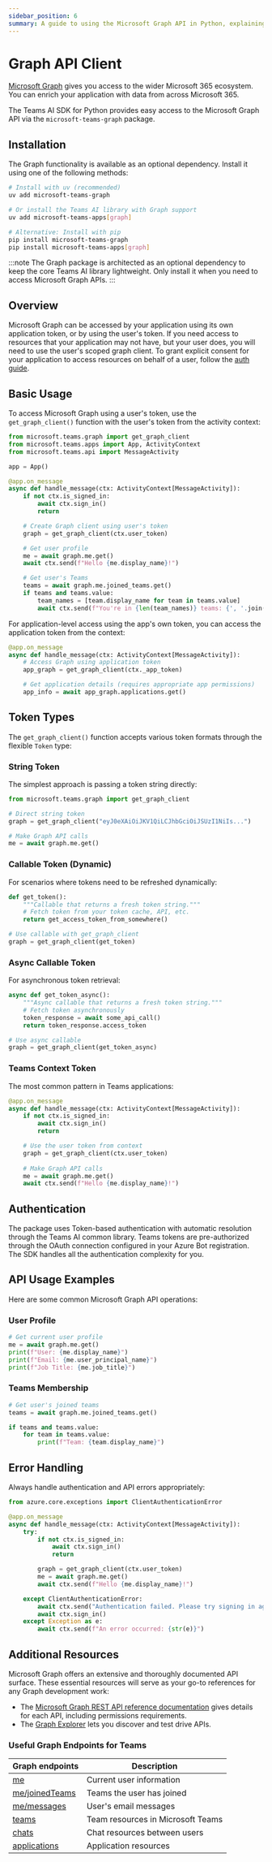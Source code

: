 ```yaml
---
sidebar_position: 6
summary: A guide to using the Microsoft Graph API in Python, explaining the methods for accessing Microsoft 365 data using application or user tokens, with sample code for retrieving user details and integrating Graph API within message handlers.
---
```


# Graph API Client

[Microsoft Graph](https://docs.microsoft.com/en-us/graph/overview) gives you access to the wider Microsoft 365 ecosystem. You can enrich your application with data from across Microsoft 365.

The Teams AI SDK for Python provides easy access to the Microsoft Graph API via the `microsoft-teams-graph` package.

## Installation

The Graph functionality is available as an optional dependency. Install it using one of the following methods:

```bash
# Install with uv (recommended)
uv add microsoft-teams-graph

# Or install the Teams AI library with Graph support
uv add microsoft-teams-apps[graph]

# Alternative: Install with pip
pip install microsoft-teams-graph
pip install microsoft-teams-apps[graph]
```

:::note
The Graph package is architected as an optional dependency to keep the core Teams AI library lightweight. Only install it when you need to access Microsoft Graph APIs.
:::

## Overview

Microsoft Graph can be accessed by your application using its own application token, or by using the user's token. If you need access to resources that your application may not have, but your user does, you will need to use the user's scoped graph client. To grant explicit consent for your application to access resources on behalf of a user, follow the [auth guide](../in-depth-guides/user-authentication).

## Basic Usage

To access Microsoft Graph using a user's token, use the `get_graph_client()` function with the user's token from the activity context:

```python
from microsoft.teams.graph import get_graph_client
from microsoft.teams.apps import App, ActivityContext
from microsoft.teams.api import MessageActivity

app = App()

@app.on_message
async def handle_message(ctx: ActivityContext[MessageActivity]):
    if not ctx.is_signed_in:
        await ctx.sign_in()
        return

    # Create Graph client using user's token
    graph = get_graph_client(ctx.user_token)

    # Get user profile
    me = await graph.me.get()
    await ctx.send(f"Hello {me.display_name}!")

    # Get user's Teams
    teams = await graph.me.joined_teams.get()
    if teams and teams.value:
        team_names = [team.display_name for team in teams.value]
        await ctx.send(f"You're in {len(team_names)} teams: {', '.join(team_names)}")
```

For application-level access using the app's own token, you can access the application token from the context:

```python
@app.on_message
async def handle_message(ctx: ActivityContext[MessageActivity]):
    # Access Graph using application token
    app_graph = get_graph_client(ctx._app_token)

    # Get application details (requires appropriate app permissions)
    app_info = await app_graph.applications.get()
```

## Token Types

The `get_graph_client()` function accepts various token formats through the flexible `Token` type:

### String Token

The simplest approach is passing a token string directly:

```python
from microsoft.teams.graph import get_graph_client

# Direct string token
graph = get_graph_client("eyJ0eXAiOiJKV1QiLCJhbGciOiJSUzI1NiIs...")

# Make Graph API calls
me = await graph.me.get()
```

### Callable Token (Dynamic)

For scenarios where tokens need to be refreshed dynamically:

```python
def get_token():
    """Callable that returns a fresh token string."""
    # Fetch token from your token cache, API, etc.
    return get_access_token_from_somewhere()

# Use callable with get_graph_client
graph = get_graph_client(get_token)
```

### Async Callable Token

For asynchronous token retrieval:

```python
async def get_token_async():
    """Async callable that returns a fresh token string."""
    # Fetch token asynchronously
    token_response = await some_api_call()
    return token_response.access_token

# Use async callable
graph = get_graph_client(get_token_async)
```

### Teams Context Token

The most common pattern in Teams applications:

```python
@app.on_message
async def handle_message(ctx: ActivityContext[MessageActivity]):
    if not ctx.is_signed_in:
        await ctx.sign_in()
        return

    # Use the user token from context
    graph = get_graph_client(ctx.user_token)
    
    # Make Graph API calls
    me = await graph.me.get()
    await ctx.send(f"Hello {me.display_name}!")
```

## Authentication

The package uses Token-based authentication with automatic resolution through the Teams AI common library. Teams tokens are pre-authorized through the OAuth connection configured in your Azure Bot registration. The SDK handles all the authentication complexity for you.

## API Usage Examples

Here are some common Microsoft Graph API operations:

### User Profile

```python
# Get current user profile
me = await graph.me.get()
print(f"User: {me.display_name}")
print(f"Email: {me.user_principal_name}")
print(f"Job Title: {me.job_title}")
```

### Teams Membership

```python
# Get user's joined teams
teams = await graph.me.joined_teams.get()

if teams and teams.value:
    for team in teams.value:
        print(f"Team: {team.display_name}")
```

## Error Handling

Always handle authentication and API errors appropriately:

```python
from azure.core.exceptions import ClientAuthenticationError

@app.on_message
async def handle_message(ctx: ActivityContext[MessageActivity]):
    try:
        if not ctx.is_signed_in:
            await ctx.sign_in()
            return

        graph = get_graph_client(ctx.user_token)
        me = await graph.me.get()
        await ctx.send(f"Hello {me.display_name}!")

    except ClientAuthenticationError:
        await ctx.send("Authentication failed. Please try signing in again.")
        await ctx.sign_in()
    except Exception as e:
        await ctx.send(f"An error occurred: {str(e)}")
```

## Additional Resources

Microsoft Graph offers an extensive and thoroughly documented API surface. These essential resources will serve as your go-to references for any Graph development work:

- The [Microsoft Graph REST API reference documentation](https://learn.microsoft.com/en-us/graph/api/overview) gives details for each API, including permissions requirements.
- The [Graph Explorer](https://developer.microsoft.com/en-us/graph/graph-explorer) lets you discover and test drive APIs.

### Useful Graph Endpoints for Teams

| Graph endpoints | Description |
|----------------|-------------|
| [me](https://learn.microsoft.com/en-us/graph/api/user-get?view=graph-rest-1.0&tabs=http) | Current user information |
| [me/joinedTeams](https://learn.microsoft.com/en-us/graph/api/user-list-joinedteams?view=graph-rest-1.0) | Teams the user has joined |
| [me/messages](https://learn.microsoft.com/en-us/graph/api/user-list-messages?view=graph-rest-1.0) | User's email messages |
| [teams](https://learn.microsoft.com/en-us/graph/api/resources/team?view=graph-rest-1.0) | Team resources in Microsoft Teams |
| [chats](https://learn.microsoft.com/en-us/graph/api/chat-list?view=graph-rest-1.0&tabs=http) | Chat resources between users |
| [applications](https://learn.microsoft.com/en-us/graph/api/resources/application?view=graph-rest-1.0) | Application resources |
